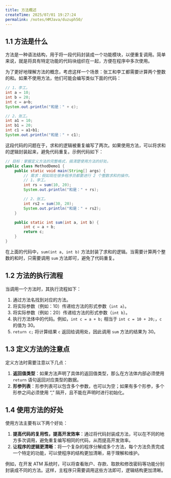 ```yaml
---
title: 方法概述
createTime: 2025/07/01 19:27:24
permalink: /notes/HMJava/duzuph50/
---
```

## **1.1 方法是什么**

方法是一种语法结构，用于将一段代码封装成一个功能模块，以便重复调用。简单来说，就是将具有特定功能的代码块组织在一起，方便在程序中多次使用。

为了更好地理解方法的概念，考虑这样一个场景：张工和李工都需要计算两个整数的和。如果不使用方法，他们可能会编写类似下面的代码：

```java
// 1、李工。
int a = 10;
int b = 20;
int c = a+b;
System.out.println("和是：" + c);

// 2、张工。
int a1 = 10;
int b1 = 20;
int c1 = a1+b1;
System.out.println("和是：" + c1);
```

这段代码的问题在于，求和的逻辑被重复编写了两次。如果使用方法，可以将求和的逻辑封装起来，避免代码重复。示例代码如下：

```java
// 目标：掌握定义方法的完整格式，搞清楚使用方法的好处。
public class MethodDemo1 {
    public static void main(String[] args) {
        // 需求：假如现在很多程序员都要进行 2 个整数求和的操作。
        // 1、李工。
        int rs = sum(10, 20);
        System.out.println("和是：" + rs);

        // 2、张工。
        int rs2 = sum(30, 20);
        System.out.println("和是：" + rs2);
    }

    public static int sum(int a, int b) {
        int c = a + b;
        return c;
    }
}
```

在上面的代码中，`sum(int a, int b)` 方法封装了求和的逻辑。当需要计算两个整数的和时，只需要调用 `sum` 方法即可，避免了代码重复。

## **1.2 方法的执行流程**

当调用一个方法时，其执行流程如下：

1.  通过方法名找到对应的方法。
2.  将实际参数（例如：10）传递给方法的形式参数（`int a`）。
3.  将实际参数（例如：20）传递给方法的形式参数（`int b`）。
4.  执行方法体中的代码。例如，`int c = a + b;` 相当于 `int c = 10 + 20;`，`c` 的值为 30。
5.  `return c;` 将计算结果 `c` 返回给调用处，因此调用 `sum` 方法的结果为 30。

## **1.3 定义方法的注意点**

定义方法时需要注意以下几点：

1.  **返回值类型**：如果方法声明了具体的返回值类型，那么在方法体内部必须使用 `return` 语句返回对应类型的数据。
2.  **形参列表**：形参列表可以包含多个参数，也可以为空；如果有多个形参，多个形参之间必须使用 “,” 隔开，且不能在声明时进行初始化。

## **1.4 使用方法的好处**

使用方法主要有以下两个好处：

1.  **提高代码的复用性，提高开发效率**：通过将代码封装成方法，可以在不同的地方多次调用，避免重复编写相同的代码，从而提高开发效率。
2.  **让程序的逻辑更清晰**：将一个复杂的程序分解成多个方法，每个方法负责完成一个特定的功能，可以使程序的结构更加清晰，易于理解和维护。

例如，在开发 ATM 系统时，可以将查看账户、存款、取款和修改密码等功能分别封装成不同的方法。这样，主程序只需要调用这些方法即可，逻辑结构更加清晰。
